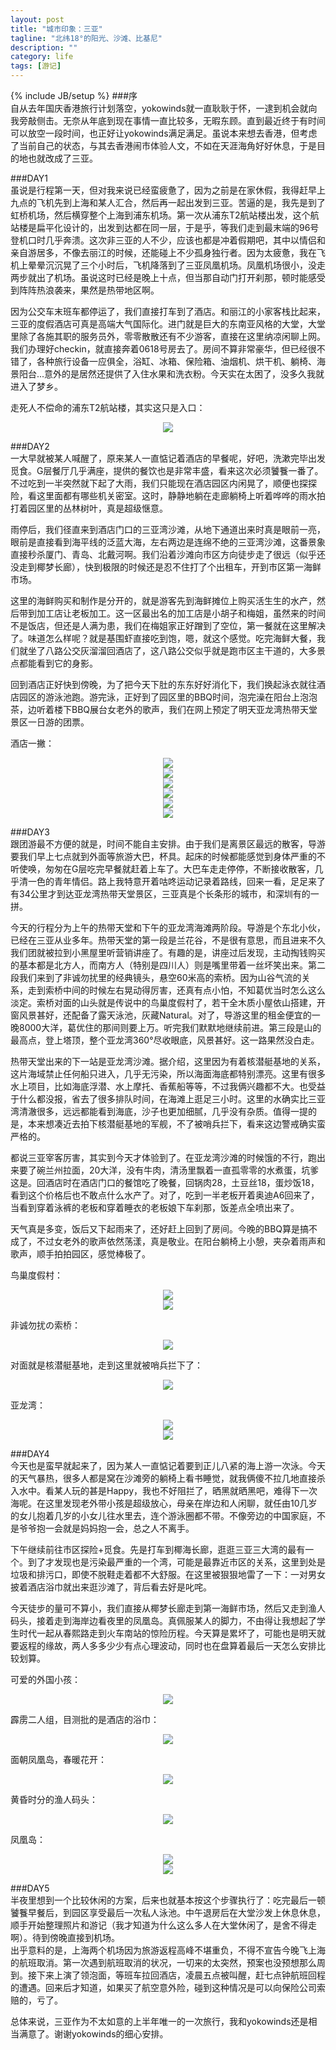 ```yaml
---
layout: post
title: "城市印象：三亚"
tagline: "北纬18°的阳光、沙滩、比基尼"
description: ""
category: life
tags: [游记]
---
```

{% include JB/setup %}
###序  
自从去年国庆香港旅行计划落空，yokowinds就一直耿耿于怀，一逮到机会就向我旁敲侧击。无奈从年底到现在事情一直比较多，无暇东顾。直到最近终于有时间可以放空一段时间，也正好让yokowinds满足满足。虽说本来想去香港，但考虑了当前自己的状态，与其去香港闹市体验人文，不如在天涯海角好好休息，于是目的地也就改成了三亚。  
  
###DAY1  
虽说是行程第一天，但对我来说已经蛮疲惫了，因为之前是在家休假，我得赶早上九点的飞机先到上海和某人汇合，然后再一起出发到三亚。苦逼的是，我先是到了虹桥机场，然后横穿整个上海到浦东机场。第一次从浦东T2航站楼出发，这个航站楼是扁平化设计的，出发到达都在同一层，于是乎，等我们走到最末端的96号登机口时几乎奔溃。这次非三亚的人不少，应该也都是冲着假期吧，其中以情侣和亲自游居多，不像去丽江的时候，还能碰上不少孤身独行者。因为太疲惫，我在飞机上晕晕沉沉晃了三个小时后，飞机降落到了三亚凤凰机场。凤凰机场很小，没走两步就出了机场。虽说这时已经是晚上十点，但当那自动门打开刹那，顿时能感受到阵阵热浪袭来，果然是热带地区啊。  

因为公交车末班车都停运了，我们直接打车到了酒店。和丽江的小家客栈比起来，三亚的度假酒店可真是高端大气国际化。进门就是巨大的东南亚风格的大堂，大堂里除了各施其职的服务员外，零零散散还有不少游客，直接在这里纳凉闲聊上网。我们办理好checkin，就直接奔着0618号房去了。房间不算非常豪华，但已经很不错了，各种旅行设备一应俱全，浴缸、冰箱、保险箱、油烟机、烘干机、躺椅、海景阳台...意外的是居然还提供了入住水果和洗衣粉。今天实在太困了，没多久我就进入了梦乡。  

走死人不偿命的浦东T2航站楼，其实这只是入口：  
<center><img src="http://pic.yupoo.com/asuka4j/CW4gHE3N/medium.jpg"/></center>
  

###DAY2  
一大早就被某人喊醒了，原来某人一直惦记着酒店的早餐呢，好吧，洗漱完毕出发觅食。G层餐厅几乎满座，提供的餐饮也是非常丰盛，看来这次必须饕餮一番了。不过吃到一半突然就下起了大雨，我们只能现在酒店园区内闲晃了，顺便也探探险，看这里面都有哪些机关密室。这时，静静地躺在走廊躺椅上听着哗哗的雨水拍打着园区里的丛林树叶，真是超级惬意。  

雨停后，我们径直来到酒店门口的三亚湾沙滩，从地下通道出来时真是眼前一亮，眼前是直接看到海平线的泛蓝大海，左右两边是连绵不绝的三亚湾沙滩，这番景象直接秒杀厦门、青岛、北戴河啊。我们沿着沙滩向市区方向徒步走了很远（似乎还没走到椰梦长廊），快到极限的时候还是忍不住打了个出租车，开到市区第一海鲜市场。  

这里的海鲜购买和制作是分开的，就是游客先到海鲜摊位上购买活生生的水产，然后带到加工店让老板加工。这一区最出名的加工店是小胡子和梅姐，虽然来的时间不是饭店，但还是人满为患，我们在梅姐家正好蹭到了空位，第一餐就在这里解决了。味道怎么样呢？就是基围虾直接吃到饱，嗯，就这个感觉。吃完海鲜大餐，我们就坐了八路公交灰溜溜回酒店了，这八路公交似乎就是跑市区主干道的，大多景点都能看到它的身影。  

回到酒店正好快到傍晚，为了把今天下肚的东东好好消化下，我们换起泳衣就往酒店园区的游泳池跑。游完泳，正好到了园区里的BBQ时间，泡完澡在阳台上泡泡茶，边听着楼下BBQ展台女老外的歌声，我们在网上预定了明天亚龙湾热带天堂景区一日游的团票。  
  
酒店一撇：
<center><img src="http://pic.yupoo.com/asuka4j/D4Tj4eDQ/medish.jpg"/></center>
  
<center><img src="http://pic.yupoo.com/asuka4j/D4UNynTm/medish.jpg"/></center>
  
<center><img src="http://pic.yupoo.com/asuka4j/D4UNrchq/medish.jpg"></center>    
  
<center><img src="http://pic.yupoo.com/asuka4j/D4UT9slh/medish.jpg"></center>
  
<center><img src="http://pic.yupoo.com/asuka4j/D4USyJ6t/medish.jpg"></center>  
  
<center><img src="http://pic.yupoo.com/asuka4j/D4UOnTWv/medish.jpg"></center>
  

###DAY3  
跟团游最不方便的就是，时间不能自主安排。由于我们是离景区最远的散客，导游要我们早上七点就到外面等旅游大巴，杯具。起床的时候都能感觉到身体严重的不听使唤，匆匆在G层吃完早餐就赶着上车了。大巴车走走停停，不断接收散客，几乎清一色的青年情侣。路上我特意开着咕咚运动记录着路线，回来一看，足足来了有34公里才到达亚龙湾热带天堂景区，三亚真是个长条形的城市，和深圳有的一拼。  

今天的行程分为上午的热带天堂和下午的亚龙湾海滩两阶段。导游是个东北小伙，已经在三亚从业多年。热带天堂的第一段是兰花谷，不是很有意思，而且进来不久我们团就被拉到小黑屋里听营销讲座了。有趣的是，讲座过后发现，主动掏钱购买的基本都是北方人，而南方人（特别是四川人）则是嘴里带着一丝坏笑出来。第二段我们来到了非诚勿扰里的经典镜头，悬空60米高的索桥。因为山谷气流的关系，走到索桥中间的时候左右晃动得厉害，还真有点小怕，不知葛优当时怎么这么淡定。索桥对面的山头就是传说中的鸟巢度假村了，若干全木质小屋依山搭建，开窗风景甚好，还配备了露天泳池，灰藏Natural。对了，导游这里的租金便宜的一晚8000大洋，葛优住的那间则要上万。听完我们默默地继续前进。第三段是山的最高点，登上塔顶，整个亚龙湾360°尽收眼底，风景甚好。这一路果然没白走。  

热带天堂出来的下一站是亚龙湾沙滩。据介绍，这里因为有着核潜艇基地的关系，这片海域禁止任何船只进入，几乎无污染，所以海面海底都特别漂亮。这里有很多水上项目，比如海底浮潜、水上摩托、香蕉船等等，不过我俩兴趣都不大。也受益于什么都没报，省去了很多排队时间，在海滩上逛足三小时。这里的水确实比三亚湾清澈很多，远远都能看到海底，沙子也更加细腻，几乎没有杂质。值得一提的是，本来想凑近去拍下核潜艇基地的军舰，不了被哨兵拦下，看来这边警戒确实蛮严格的。  

都说三亚宰客厉害，其实到今天才体验到了。在亚龙湾沙滩的时候饿的不行，跑出来要了碗兰州拉面，20大洋，没有牛肉，清汤里飘着一直孤零零的水煮蛋，坑爹这是。回酒店时在酒店门口的餐馆吃了晚餐，回锅肉28，土豆丝18，蛋炒饭18，看到这个价格后也不敢点什么水产了。对了，吃到一半老板开着奥迪A6回来了，当看到穿着泳裤的老板和穿着睡衣的老板娘下车刹那，饭差点全喷出来了。  

天气真是多变，饭后又下起雨来了，还好赶上回到了房间。今晚的BBQ算是搞不成了，不过女老外的歌声依然荡漾，真是敬业。在阳台躺椅上小憩，夹杂着雨声和歌声，顺手拍拍园区，感觉棒极了。  
  
鸟巢度假村：
<center><img src="http://pic.yupoo.com/asuka4j/D4TgPU7b/medish.jpg"></center>  
  
<center><img src="http://pic.yupoo.com/asuka4j/D4Thbug7/medish.jpg"></center>
  
非诚勿扰の索桥：
<center><img src="http://pic.yupoo.com/asuka4j/D4TgGtcS/medish.jpg"></center>
  
对面就是核潜艇基地，走到这里就被哨兵拦下了：
<center><img src="http://pic.yupoo.com/asuka4j/D4UMXOmv/medish.jpg"></center>
  
亚龙湾：
<center><img src="http://pic.yupoo.com/asuka4j/D4UMJ474/medish.jpg"></center>
  
<center><img src="http://pic.yupoo.com/asuka4j/D4UNlSRT/medish.jpg"></center>

  
###DAY4  
今天也是蛮早就起来了，因为某人一直惦记着要到正儿八紧的海上游一次泳。今天的天气暴热，很多人都是窝在沙滩旁的躺椅上看书睡觉，就我俩傻不拉几地直接杀入水中。看某人玩的甚是Happy，我也不好阻拦了，晒黑就晒黑吧，难得下一次海呢。在这里发现老外带小孩是超级放心，母亲在岸边和人闲聊，就任由10几岁的女儿抱着几岁的小女儿往水里去，连个游泳圈都不带。不像旁边的中国家庭，不是爷爷抱一会就是妈妈抱一会，总之人不离手。  

下午继续前往市区探险+觅食。先是打车到椰海长廊，逛逛三亚三大湾的最有一个。到了才发现也是污染最严重的一个湾，可能是最靠近市区的关系，这里到处是垃圾和排污口，即使不脱鞋走着都不大舒服。在这里被狠狠地雷了一下：一对男女披着酒店浴巾就出来逛沙滩了，背后看去好是叱咤。  

今天徒步的量可不算小，我们直接从椰梦长廊走到第一海鲜市场，然后又走到渔人码头，接着走到海岸边看夜里的凤凰岛。真佩服某人的脚力，不由得让我想起了学生时代一起从春熙路走到火车南站的惊险历程。今天算是累坏了，可能也是明天就要返程的缘故，两人多多少少有点心理波动，同时也在盘算着最后一天怎么安排比较划算。  
  
可爱的外国小孩：  
<center><img src="http://pic.yupoo.com/asuka4j/D4TjoY5T/medish.jpg"></center>
  
霹雳二人组，目测批的是酒店的浴巾：
<center><img src="http://pic.yupoo.com/asuka4j/D4Thn40g/medish.jpg"></center>
  
面朝凤凰岛，春暖花开：
<center><img src="http://pic.yupoo.com/asuka4j/D4UNRVaV/medish.jpg"></center>  
  
黄昏时分的渔人码头：
<center><img src="http://pic.yupoo.com/asuka4j/D4ThBeB7/medish.jpg"></center>
  
凤凰岛：
<center><img src="http://pic.yupoo.com/asuka4j/D4TjYNCS/medish.jpg"></center>
  
<center><img src="http://pic.yupoo.com/asuka4j/D4ThQYrH/medish.jpg"></center>  
  

###DAY5  
半夜里想到一个比较休闲的方案，后来也就基本按这个步骤执行了：吃完最后一顿饕餮早餐后，到园区享受最后一次私人泳池。中午退房后在大堂沙发上休息休息，顺手开始整理照片和游记（我才知道为什么这么多人在大堂休闲了，是舍不得走啊）。待到傍晚直接到机场。  
出乎意料的是，上海两个机场因为旅游返程高峰不堪重负，不得不宣告今晚飞上海的航班取消。第一次遇到航班取消的状况，一切来的太突然，预案也没预想那么周到。接下来上演了领泡面，等班车拉回酒店，凌晨五点被叫醒，赶七点钟航班回程的遭遇。回来后才知道，如果买了航空意外险，碰到这种情况是可以向保险公司索赔的，亏了。  

总体来说，三亚作为不太如意的上半年唯一的一次旅行，我和yokowinds还是相当满意了。谢谢yokowinds的细心安排。  
